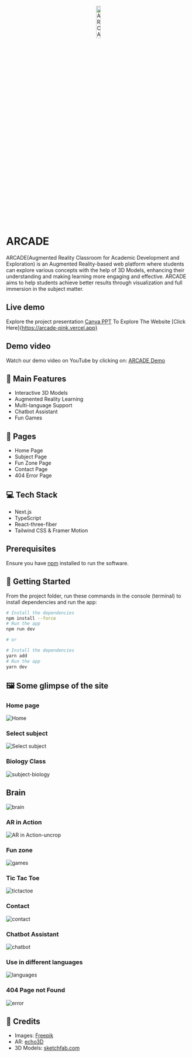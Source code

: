 <p align="center"><img src="https://clipart-library.com/images_k/education-transparent-background/education-transparent-background-21.png" alt="ARCADE logo" width="15%" background="transparent"/></p>

# ARCADE

ARCADE(Augmented Reality Classroom for Academic Development and Exploration) is an Augmented Reality-based web platform where students can explore various concepts with the help of 3D Models, enhancing their understanding and making learning more engaging and effective. ARCADE aims to help students achieve better results through visualization and full immersion in the subject matter.

## Live demo

<!-- The site is deployed through Vercel, and you can experience it [here](http://ARCADE.vercel.app).  -->
Explore the project presentation [Canva PPT](https://www.canva.com/design/DAF7tVV_I5A/7fU01-kYikTy4cSg3EpNqQ/edit?utm_content=DAF7tVV_I5A&utm_campaign=designshare&utm_medium=link2&utm_source=sharebutton)
To Explore The Website [Click Here]{https://arcade-pink.vercel.app}

## Demo video

Watch our demo video on YouTube by clicking on:
[ARCADE Demo](https://youtu.be/xqIV6Zkmebs)

## 🚀 Main Features

- Interactive 3D Models
- Augmented Reality Learning
- Multi-language Support
- Chatbot Assistant
- Fun Games

## 📃 Pages

- Home Page
- Subject Page
- Fun Zone Page
- Contact Page
- 404 Error Page

## 💻 Tech Stack

- Next.js
- TypeScript
- React-three-fiber
- Tailwind CSS & Framer Motion

## Prerequisites

Ensure you have [npm](https://www.npmjs.com/get-npm) installed to run the software.


## 🌟 Getting Started

From the project folder, run these commands in the console (terminal) to install dependencies and run the app:

```bash
# Install the dependencies
npm install --force
# Run the app
npm run dev

# or

# Install the dependencies
yarn add
# Run the app
yarn dev
```

## 🖼️ Some glimpse of the site

### Home page

![Home](https://github.com/onlyVishesh/ARCADE/assets/121187728/293407ab-238a-41ac-8096-840a551747f4)

### Select subject

![Select subject](https://github.com/onlyVishesh/ARCADE/assets/121187728/e01b89d2-ba1f-4bb9-9fc5-4276652c022f)

### Biology Class

![subject-biology](https://github.com/onlyVishesh/ARCADE/assets/121187728/7c5d29b6-048c-49f0-b416-abfd14c567a3)

## Brain

![brain](https://github.com/onlyVishesh/ARCADE/assets/121187728/50c1f3c1-f842-473c-87ae-cfa5950604ab)

<!-- 

### Click on different parts to know more

![Click on different parts to know more 1](https://user-images.githubusercontent.com/64153988/156827369-468fe2c1-7783-4802-b03b-9178b9c15f8a.png)
![Click on different parts to know more 2](https://user-images.githubusercontent.com/64153988/156827374-486e2e34-4dc8-4c6a-a4be-01bc92ff2359.png)
![Click on different parts to know more 3](https://user-images.githubusercontent.com/64153988/156827384-4d0dcd1e-8e08-4724-af57-7c55b8f01829.png)

-->

### AR in Action

![AR in Action-uncrop](https://user-images.githubusercontent.com/64153988/156831141-2e35892c-8fad-4007-80bf-1bbca2c8205a.png)

### Fun zone

![games](https://github.com/onlyVishesh/ARCADE/assets/121187728/c7a7dc5d-7eb9-4aee-9a4c-275973685c28)

### Tic Tac Toe

![tictactoe](https://github.com/onlyVishesh/ARCADE/assets/121187728/c07afe4a-3188-4fce-af55-d2199fd73c85)

### Contact
![contact](https://github.com/onlyVishesh/ARCADE/assets/121187728/f73ee765-0a5f-49a8-b324-ae7c6ceb7e7e)

### Chatbot Assistant

![chatbot](https://github.com/onlyVishesh/ARCADE/assets/121187728/7343002a-dac1-44d9-b98e-dd31b1b022a9)

### Use in different languages

![languages](https://github.com/onlyVishesh/ARCADE/assets/121187728/e5d5c48a-bf1e-4c3c-8e93-f21a44184ed9)

### 404 Page not Found

![error](https://github.com/onlyVishesh/ARCADE/assets/121187728/f20e17db-5ffa-4cf5-bbc0-dfa1c727a0d9)

## 🤝 Credits

- Images: [Freepik](https://www.freepik.com/)
- AR: [echo3D](https://www.echo3d.co/)
- 3D Models: [sketchfab.com](https://sketchfab.com)
